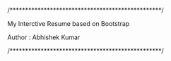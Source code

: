 /*************************************************/

My Interctive Resume based on Bootstrap

Author : Abhishek Kumar


/*************************************************/
